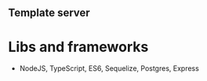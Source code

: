 ## Template server 

# Libs and frameworks
 * NodeJS, TypeScript, ES6, Sequelize, Postgres, Express

